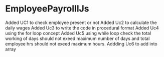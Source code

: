 # EmployeePayrolllJs
Added UC1 to check employee present or not
Added Uc2 to calculate the daily wages 
Added Uc3 to write the code in procedural format
Added Uc4 using the for loop concept
Added Uc5 using while loop check the total working of days should not exeed maximum number of days and total employee hrs should not exeed maximum hours.
Addding Uc6 to add into array

